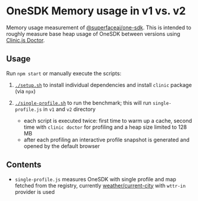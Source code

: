 # OneSDK Memory usage in v1 vs. v2

Memory usage measurement of [@superfaceai/one-sdk](https://github.com/superfaceai/one-sdk-js). This is intended to roughly measure base heap usage of OneSDK between versions using [Clinic.js Doctor](https://clinicjs.org/doctor/).

## Usage

Run `npm start` or manually execute the scripts:

1. [`./setup.sh`](./setup.sh) to install individual dependencies and install `clinic` package (via `npx`)
2. [`./single-profile.sh`](./single-profile.sh) to run the benchmark; this will run `single-profile.js` in `v1` and `v2` directory

   - each script is executed twice: first time to warm up a cache, second time with `clinic doctor` for profiling and a heap size limited to 128 MB
   - after each profiling an interactive profile snapshot is generated and opened by the default browser

## Contents

- `single-profile.js` measures OneSDK with single profile and map fetched from the registry, currently [weather/current-city](https://superface.ai/weather/current-city) with `wttr-in` provider is used
